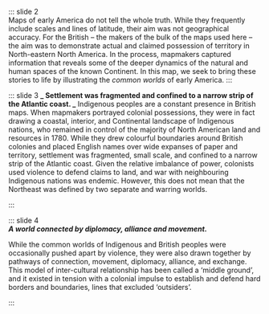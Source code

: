 ::: slide 2  
Maps of early America do not tell the whole truth. While they frequently include scales and lines of latitude, their aim was not geographical accuracy. For the British – the makers of the bulk of the maps used here – the aim was to demonstrate actual and claimed possession of territory in North-eastern North America. In the process, mapmakers captured information that reveals some of the deeper dynamics of the natural and human spaces of the known Continent. In this map, we seek to bring these stories to life by illustrating the _common worlds_ of early America.
:::

::: slide 3
**_ Settlement was fragmented and confined to a narrow strip of the Atlantic coast. _**
Indigenous peoples are a constant presence in British maps. When mapmakers portrayed colonial possessions, they were in fact drawing a coastal, interior, and Continental landscape of Indigenous nations, who remained in control of the majority of North American land and resources in 1780. While they drew colourful boundaries around British colonies and placed English names over wide expanses of paper and territory, settlement was fragmented, small scale, and confined to a narrow strip of the Atlantic coast. Given the relative imbalance of power, colonists used violence to defend claims to land, and war with neighbouring Indigenous nations was endemic. However, this does not mean that the Northeast was defined by two separate and warring worlds.

:::

::: slide 4  
**_A world connected by diplomacy, alliance and movement._**

While the common worlds of Indigenous and British peoples were occasionally pushed apart by violence, they were also drawn together by pathways of connection, movement, diplomacy, alliance, and exchange. This model of inter-cultural relationship has been called a ‘middle ground’, and it existed in tension with a colonial impulse to establish and defend hard borders and boundaries, lines that excluded ‘outsiders’.

:::
